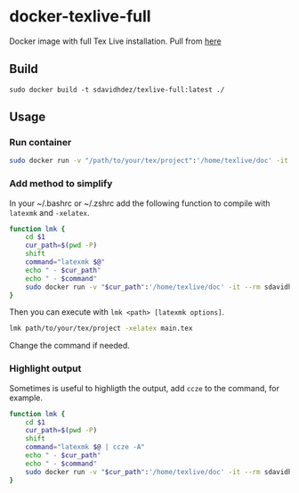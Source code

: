 # docker-texlive-full

Docker image with full Tex Live installation. Pull from [here](https://hub.docker.com/r/sdavidhdez/texlive-full/)

## Build

```
sudo docker build -t sdavidhdez/texlive-full:latest ./
```

## Usage

### Run container

```sh
sudo docker run -v "/path/to/your/tex/project":'/home/texlive/doc' -it --rm sdavidhdez/texlive-full:latest sh -c "latexmk -xelatex" 
```

### Add method to simplify

In your ~/.bashrc or ~/.zshrc add the following function to compile with `latexmk` and `-xelatex`. 

```sh
function lmk {
    cd $1
    cur_path=$(pwd -P)
    shift
    command="latexmk $@"
    echo " - $cur_path"
    echo " - $command"
    sudo docker run -v "$cur_path":'/home/texlive/doc' -it --rm sdavidhdez/texlive-full:latest sh -c $command
}
```

Then you can execute with `lmk <path> [latexmk options]`.

```sh
lmk path/to/your/tex/project -xelatex main.tex
```

Change the command if needed.

### Highlight output

Sometimes is useful to highligth the output, add `ccze` to the command, for example.

```sh
function lmk {
    cd $1
    cur_path=$(pwd -P)
    shift
    command="latexmk $@ | ccze -A"
    echo " - $cur_path"
    echo " - $command"
    sudo docker run -v "$cur_path":'/home/texlive/doc' -it --rm sdavidhdez/texlive-full:latest sh -c $command
}
```

